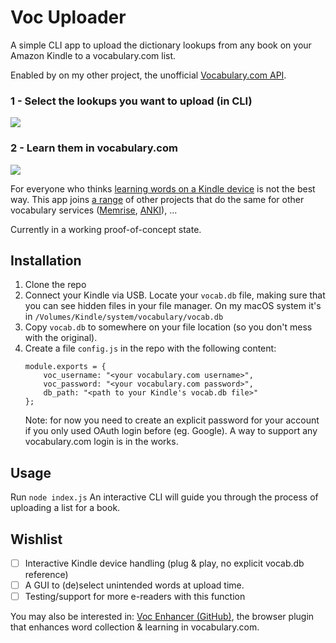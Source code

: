 # Voc Uploader

A simple CLI app to upload the dictionary lookups from any book on your Amazon Kindle to a vocabulary.com list.

Enabled by on my other project, the unofficial [Vocabulary.com API](https://github.com/th0rgall/voc-api).

### 1 - Select the lookups you want to upload (in CLI)

![](https://i.imgur.com/josPQJI.png)

### 2 - Learn them in vocabulary.com
![](https://i.imgur.com/aZOMtQs.png)

For everyone who thinks [learning words on a Kindle device](https://www.dummies.com/consumer-electronics/tablets/kindle/how-to-use-vocabulary-builder-on-your-kindle-paperwhite/) is not the best way. This app joins [a range](https://github.com/search?p=1&q=kindle+vocabulary&type=Repositories) of other projects that do the same for other vocabulary services ([Memrise](https://github.com/jaroslawhartman/kindle-to-memrise), [ANKI](https://github.com/NdYAG/Kindle2Anki)), ...

Currently in a working proof-of-concept state.

## Installation

1. Clone the repo
2. Connect your Kindle via USB. Locate your `vocab.db` file, making sure that you can see hidden files in your file manager. On my macOS system it's in `/Volumes/Kindle/system/vocabulary/vocab.db`
3. Copy `vocab.db` to somewhere on your file location (so you don't mess with the original).
4. Create a file `config.js` in the repo with the following content:
   ```
   module.exports = {
       voc_username: "<your vocabulary.com username>",
       voc_password: "<your vocabulary.com password>",
       db_path: "<path to your Kindle's vocab.db file>"
   };
   ```
   Note: for now you need to create an explicit password for your account if you only used OAuth login before (eg. Google). A way to support any vocabulary.com login is in the works.

## Usage

Run `node index.js`
An interactive CLI will guide you through the process of uploading a list for a book.


## Wishlist

- [ ] Interactive Kindle device handling (plug & play, no explicit vocab.db reference)
- [ ] A GUI to (de)select unintended words at upload time.
- [ ] Testing/support for more e-readers with this function

You may also be interested in: [Voc Enhancer (GitHub)](https://github.com/th0rgall/voc-enhancer), the browser plugin that enhances word collection & learning in vocabulary.com.
